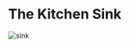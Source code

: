 # The Kitchen Sink
![sink](https://github.com/user-attachments/assets/b1a2cdef-30d9-477a-815c-39be617fa7f7)
